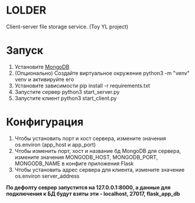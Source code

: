 # LOLDER
Client-server file storage service. (Toy YL project)

# Запуск
1. Установите [MongoDB](https://docs.mongodb.com/manual/administration/install-community/)
2. (Опционально) Создайте виртуальное окружение python3 -m "venv" venv и активируйте его
3. Установите зависимости pip install -r requirements.txt
4. Запустите сервер python3 start_server.py
5. Запустите клиент python3 start_client.py

# Конфигурация
1. Чтобы установить порт и хост сервера, измените значения os.environ (app_host и app_port)
2. Чтобы изменить порт, хост и название бд MongoDB для сервера, измените значения MONGODB_HOST, MONGODB_PORT, MONGODB_NAME в конфиге приложения Flask
3. Чтобы установить адрес сервера для клиента, измените значение os.environ server_address

**По дефолту севрер запустится на 127.0.0.1:8000, а данные для подключения к БД будут взяты эти - localhost, 27017, flask_app_db**
